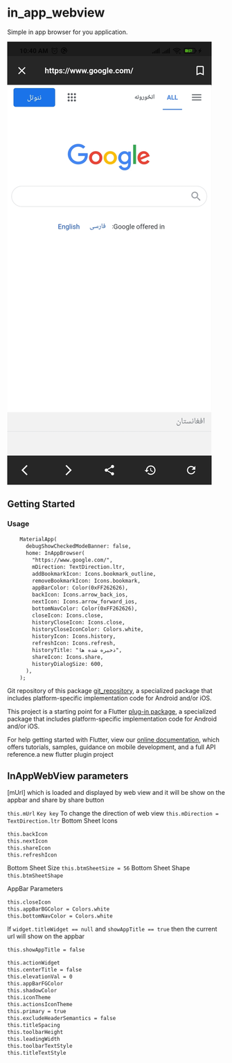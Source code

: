 # in_app_webview

Simple in app browser for you application.

![BrowseIn](https://github.com/AbbasJafariTrax/InAppBrowserPackage/blob/master/assets/images/browse_in.jpg)

## Getting Started

### Usage

```
    MaterialApp(
      debugShowCheckedModeBanner: false,
      home: InAppBrowser(
        "https://www.google.com/",
        mDirection: TextDirection.ltr,
        addBookmarkIcon: Icons.bookmark_outline,
        removeBookmarkIcon: Icons.bookmark,
        appBarColor: Color(0xFF262626),
        backIcon: Icons.arrow_back_ios,
        nextIcon: Icons.arrow_forward_ios,
        bottomNavColor: Color(0xFF262626),
        closeIcon: Icons.close,
        historyCloseIcon: Icons.close,
        historyCloseIconColor: Colors.white,
        historyIcon: Icons.history,
        refreshIcon: Icons.refresh,
        historyTitle: "ذخیره شده ها",
        shareIcon: Icons.share,
        historyDialogSize: 600,
      ),
    );
```

Git repository of this package
[git_repository](https://github.com/AbbasJafariTrax/InAppBrowserPackage/), a specialized package
that includes platform-specific implementation code for Android and/or iOS.

This project is a starting point for a Flutter
[plug-in package](https://flutter.dev/developing-packages/), a specialized package that includes
platform-specific implementation code for Android and/or iOS.

For help getting started with Flutter, view our
[online documentation](https://flutter.dev/docs), which offers tutorials, samples, guidance on
mobile development, and a full API reference.a new flutter plugin project

## InAppWebView parameters

[mUrl] which is loaded and displayed by web view and it will be show on the appbar and share by
share button

```this.mUrl```
```Key key```
To change the direction of web view
```this.mDirection = TextDirection.ltr```
Bottom Sheet Icons

```
this.backIcon
this.nextIcon
this.shareIcon
this.refreshIcon
```

Bottom Sheet Size
```this.btmSheetSize = 56```
Bottom Sheet Shape
```this.btmSheetShape```

AppBar Parameters

```
this.closeIcon
this.appBarBGColor = Colors.white
this.bottomNavColor = Colors.white
```

If ```widget.titleWidget == null``` and ```showAppTitle == true``` then the current url will show on
the appbar

```
this.showAppTitle = false
```

```
this.actionWidget
this.centerTitle = false
this.elevationVal = 0
this.appBarFGColor
this.shadowColor
this.iconTheme
this.actionsIconTheme
this.primary = true
this.excludeHeaderSemantics = false
this.titleSpacing
this.toolbarHeight
this.leadingWidth
this.toolbarTextStyle
this.titleTextStyle
```